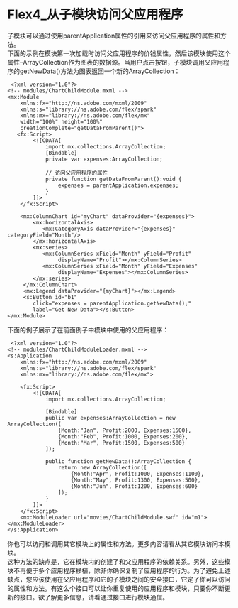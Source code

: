 ﻿# Flex4_从子模块访问父应用程序
子模块可以通过使用parentApplication属性的引用来访问父应用程序的属性和方法。<br>
下面的示例在模块第一次加载时访问父应用程序的价钱属性，然后该模块使用这个属性–ArrayCollection作为图表的数据源。当用户点击按钮，子模块调用父应用程序的getNewData()方法为图表返回一个新的ArrayCollection：<br>
``` 
 <?xml version="1.0"?>
<!-- modules/ChartChildModule.mxml -->
<mx:Module
    xmlns:fx="http://ns.adobe.com/mxml/2009"
    xmlns:s="library://ns.adobe.com/flex/spark"
    xmlns:mx="library://ns.adobe.com/flex/mx"
    width="100%" height="100%"
    creationComplete="getDataFromParent()">
   <fx:Script>
        <![CDATA[
            import mx.collections.ArrayCollection;
            [Bindable]
            private var expenses:ArrayCollection;
 
            // 访问父应用程序的属性
            private function getDataFromParent():void {
                expenses = parentApplication.expenses;
            }
        ]]>
    </fx:Script>
 
    <mx:ColumnChart id="myChart" dataProvider="{expenses}">
        <mx:horizontalAxis>
           <mx:CategoryAxis dataProvider="{expenses}" categoryField="Month"/>
        </mx:horizontalAxis>
        <mx:series>
           <mx:ColumnSeries xField="Month" yField="Profit"
                displayName="Profit"></mx:ColumnSeries>
           <mx:ColumnSeries xField="Month" yField="Expenses"
                displayName="Expenses"></mx:ColumnSeries>
        </mx:series>
     </mx:ColumnChart>
     <mx:Legend dataProvider="{myChart}"></mx:Legend>
     <s:Button id="b1"
        click="expenses = parentApplication.getNewData();"
        label="Get New Data"></s:Button>
</mx:Module>
``` 

下面的例子展示了在前面例子中模块中使用的父应用程序：<br>
``` 
 <?xml version="1.0"?>
<!-- modules/ChartChildModuleLoader.mxml -->
<s:Application
    xmlns:fx="http://ns.adobe.com/mxml/2009"
    xmlns:s="library://ns.adobe.com/flex/spark"
    xmlns:mx="library://ns.adobe.com/flex/mx">
 
    <fx:Script>
        <![CDATA[
            import mx.collections.ArrayCollection;
 
            [Bindable]
            public var expenses:ArrayCollection = new ArrayCollection([
                {Month:"Jan", Profit:2000, Expenses:1500},
                {Month:"Feb", Profit:1000, Expenses:200},
                {Month:"Mar", Profit:1500, Expenses:500}
            ]);
 
            public function getNewData():ArrayCollection {
                return new ArrayCollection([
                    {Month:"Apr", Profit:1000, Expenses:1100},
                    {Month:"May", Profit:1300, Expenses:500},
                    {Month:"Jun", Profit:1200, Expenses:600}
                ]);
            }
        ]]>
    </fx:Script>
    <mx:ModuleLoader url="movies/ChartChildModule.swf" id="m1"></mx:ModuleLoader>
</s:Application>
``` 

你也可以访问和调用其它模块上的属性和方法。更多内容请看从其它模块访问本模块。<br>
这种方法的缺点是，它在模块内的创建了和父应用程序的依赖关系。另外，这些模块不再便于多个应用程序移植，除非你确保复制了应用程序的行为。为了避免上述缺点，您应该使用在父应用程序和它的子模块之间的安全接口，它定了你可以访问的属性和方法。有这么个接口可以让你重复使用的应用程序和模块，只要你不断更新的接口。欲了解更多信息，请看通过接口进行模块通信。<br>
